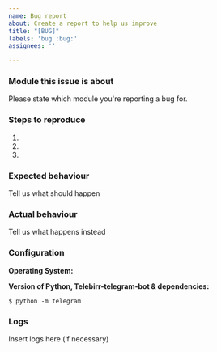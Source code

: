 ```yaml
---
name: Bug report
about: Create a report to help us improve
title: "[BUG]"
labels: 'bug :bug:'
assignees: ''

---
```


<!--
Thanks for reporting issues of ptbcontrib!

Use this template to notify us if you found a bug.

To make it easier for us to help you please enter detailed information below.

Please note, we only support the main branch of ptbcontrib and.
Please make sure to upgrade & recreate the issue on the latest
version prior to opening an issue.
-->

### Module this issue is about
Please state which module you're reporting a bug for.

### Steps to reproduce
1.

2.

3.

### Expected behaviour
Tell us what should happen

### Actual behaviour
Tell us what happens instead

### Configuration
**Operating System:**


**Version of Python, Telebirr-telegram-bot & dependencies:**

``$ python -m telegram``

### Logs
Insert logs here (if necessary)
